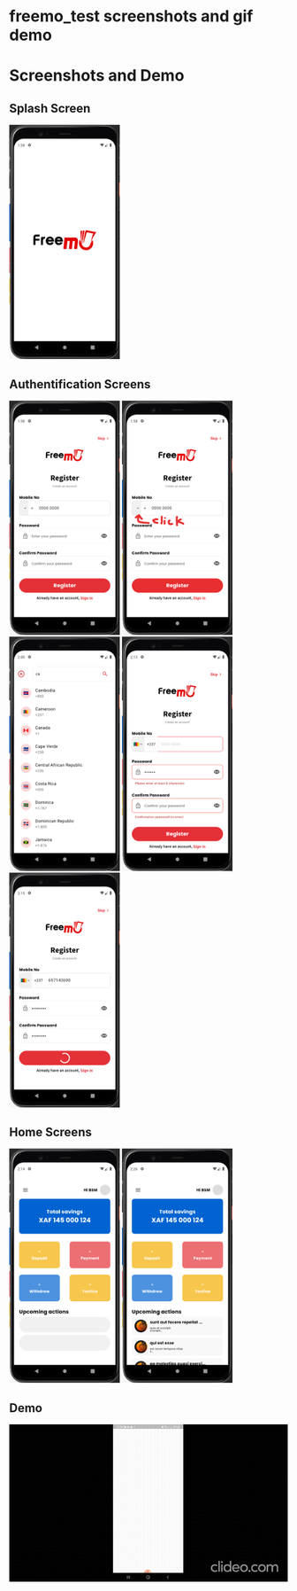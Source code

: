 # freemo_test screenshots and gif demo
<h1>Screenshots and Demo</h1>
<div class="col">
  
  <h2>Splash Screen</h2>
  <div class="row">
  <img src="/assets/screenshots/Capture d’écran 2024-06-21 à 01.58.20.png" width="200px">
  <div>
  
  <h2>Authentification Screens</h2>
  <div class="row">
  <img src="/assets/screenshots/Capture d’écran 2024-06-21 .png" width="200px">
  <img src="/assets/screenshots/Capture d’écran 2024-06-21 à 01.58.39.png" width="200px">
  <img src="/assets/screenshots/Capture d’écran 2024-06-21 à 02.00.21.png" width="200px">
  <img src="/assets/screenshots/Capture d’écran 2024-06-21 à 02.13.02.png" width="200px">
  <img src="/assets/screenshots/Capture d’écran 2024-06-21 à 02.15.58.png" width="200px">
  <div>
  
  <h2>Home Screens</h2>
  <div class="row">
  <img src="/assets/screenshots/Capture d’écran 2024-06-21 à 02.14.08.png" width="200px">
  <img src="/assets/screenshots/Capture d’écran 2024-06-21 à 02.26.14.png" width="200px">
  <div>

  <h2>Demo</h2>
  <div class="row">
    <img src="/assets/screenshots/clideo_editor_a2e63910213f45e0bb7aaa7e9d55ec3b.gif">
  <div>
  
  
</div>


